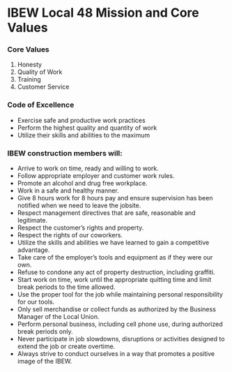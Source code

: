 # IBEW Local 48 Mission and Core Values

### Core Values
1. Honesty
2. Quality of Work
3. Training
4. Customer Service

### Code of Excellence
- Exercise safe and productive work practices
- Perform the highest quality and quantity of work
- Utilize their skills and abilities to the maximum

###  IBEW construction members will:

- Arrive to work on time, ready and willing to work. 
- Follow appropriate employer and customer work rules. 
- Promote an alcohol and drug free workplace. 
- Work in a safe and healthy manner. 
- Give 8 hours work for 8 hours pay and ensure supervision has been notified when we need to leave the jobsite. 
- Respect management directives that are safe, reasonable and legitimate. 
- Respect the customer’s rights and property. 
- Respect the rights of our coworkers. 
- Utilize the skills and abilities we have learned to gain a competitive advantage. 
- Take care of the employer’s tools and equipment as if they were our own. 
- Refuse to condone any act of property destruction, including graffiti. 
- Start work on time, work until the appropriate quitting time and limit break periods to the time allowed. 
- Use the proper tool for the job while maintaining personal responsibility for our tools. 
- Only sell merchandise or collect funds as authorized by the Business Manager of the Local Union. 
- Perform personal business, including cell phone use, during authorized break periods only. 
- Never participate in job slowdowns, disruptions or activities designed to extend the job or create overtime. 
- Always strive to conduct ourselves in a way that promotes a positive image of the IBEW.
